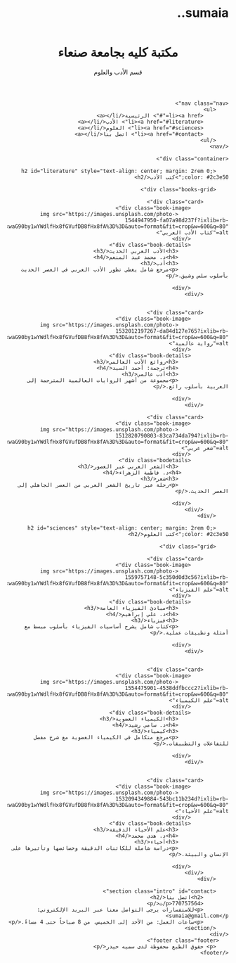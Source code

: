 # sumaia..
<!DOCTYPE html>
<html lang="ar" dir="rtl">
<head>
    <meta charset="UTF-8">
    <title>مكتبة الجامعة  قسم الأدب والعلوم</title>
<header class="header">
</header>
</head>
<body>
    <header class="header">
        <h1>مكتبة كليه بجامعة صنعاء </h1>
        <p>قسم الأدب والعلوم</p>
    </header>
    
    <nav class="nav">
        <ul>
            <li><a href="#"> الرئيسية</a></li>
            <li><a href="#literature"> الأدب</a></li>
            <li><a href="#sciences"> العلوم</a></li>
            <li><a href="#contact"> اتصل بنا</a></li>
        </ul>
    </nav>
    
    <div class="container">
       
        <h2 id="literature" style="text-align: center; margin: 2rem 0; color: #2c3e50;">كتب الأدب</h2>
        
        <div class="books-grid">
           
            <div class="card">
                <div class="book-image">
                    <img src="https://images.unsplash.com/photo-1544947950-fa07a98d237f?ixlib=rb-4.0.3&ixid=M3wxMjA3fDB8MHxwaG90by1wYWdlfHx8fGVufDB8fHx8fA%3D%3D&auto=format&fit=crop&w=600&q=80" alt="كتاب الأدب العربي">
                </div>
                <div class="book-details">
                    <h3>الأدب العربي الحديث</h3>
                    <h4>د. محمد عبد المنعم</h4>
                    <h3>أدب</h3>
                    <p>مرجع شامل يغطي تطور الأدب العربي في العصر الحديث بأسلوب سلس وشيق.</p>
           
                </div>
            </div>
            
            
            <div class="card">
                <div class="book-image">
                    <img src="https://images.unsplash.com/photo-1532012197267-da84d127e765?ixlib=rb-4.0.3&ixid=M3wxMjA3fDB8MHxwaG90by1wYWdlfHx8fGVufDB8fHx8fA%3D%3D&auto=format&fit=crop&w=600&q=80" alt="رواية عالمية">
                </div>
                <div class="book-details">
                    <h3>روائع الأدب العالمي</h3>
                    <h4>ترجمة: أحمد السيد</h4>
                    <h3>أدب عالمي</h3>
                    <p>مجموعة من أشهر الروايات العالمية المترجمة إلى العربية بأسلوب رائع.</p>
           
                </div>
            </div>
         
            <div class="card">
                <div class="book-image">
                    <img src="https://images.unsplash.com/photo-1512820790803-83ca734da794?ixlib=rb-4.0.3&ixid=M3wxMjA3fDB8MHxwaG90by1wYWdlfHx8fGVufDB8fHx8fA%3D%3D&auto=format&fit=crop&w=600&q=80" alt="شعر عربي">
                </div>
                <div class="bodetails">
                    <h3>الشعر العربي عبر العصور</h3>
                   <h4>د. فاطمة الزهراء</h4>
                    <h3>شعر</h3>
                    <p>رحلة عبر تاريخ الشعر العربي من العصر الجاهلي إلى العصر الحديث.</p>
              
                </div>
            </div>
        </div>
        
        <h2 id="sciences" style="text-align: center; margin: 2rem 0; color: #2c3e50;">كتب العلوم</h2>
        
        <div class="grid">
            
            <div class="card">
                <div class="book-image">
                    <img src="https://images.unsplash.com/photo-1559757148-5c350d0d3c56?ixlib=rb-4.0.3&ixid=M3wxMjA3fDB8MHxwaG90by1wYWdlfHx8fGVufDB8fHx8fA%3D%3D&auto=format&fit=crop&w=600&q=80" alt="علم الفيزياء">
                </div>
                <div class="book-details">
                    <h3>مبادئ الفيزياء العامة</h3>
                    <h4>د. علي إبراهيم</h4>
                    <h3>فيزياء</h3>
                    <p>كتاب شامل يشرح أساسيات الفيزياء بأسلوب مبسط مع أمثلة وتطبيقات عملية.</p>
                 
                </div>
            </div>
            
            
            <div class="card">
                <div class="book-image">
                    <img src="https://images.unsplash.com/photo-1554475901-4538ddfbccc2?ixlib=rb-4.0.3&ixid=M3wxMjA3fDB8MHxwaG90by1wYWdlfHx8fGVufDB8fHx8fA%3D%3D&auto=format&fit=crop&w=600&q=80" alt="علم الكيمياء">
                </div>
                <div class="book-details">
                    <h3>الكيمياء العضوية</h3>
                    <h4>د. سامي رشيد</h4>
                    <h3>كيمياء</h3>
                    <p>مرجع متكامل في الكيمياء العضوية مع شرح مفصل للتفاعلات والتطبيقات.</p>
              
                </div>
            </div>
            
            
            <div class="card">
                <div class="book-image">
                    <img src="https://images.unsplash.com/photo-1532094349884-543bc11b234d?ixlib=rb-4.0.3&ixid=M3wxMjA3fDB8MHxwaG90by1wYWdlfHx8fGVufDB8fHx8fA%3D%3D&auto=format&fit=crop&w=600&q=80" alt="علم الأحياء">
                </div>
                <div class="book-details">
                    <h3>علم الأحياء الدقيقة</h3>
                    <h4>د. هدى محمد</h4>
                    <h3>أحياء</h3>
                    <p>دراسة شاملة للكائنات الدقيقة وخصائصها وتأثيرها على الإنسان والبيئة.</p>
            
                </div>
            </div>
        </div>
        
        <section class="intro" id="contact">
            <h2>اتصل بنا</h2>
            <p>770757564/ت</p>
            <p>للاستفسارات يرجى التواصل معنا عبر البريد الإلكتروني: sumaia@gmail.com</p>
            <p>ساعات العمل: من الأحد إلى الخميس، من 8 صباحاً حتى 4 مساءً.</p>
        </section>
    </div>
       <footer class="footer">
        <p> حقوق الطبع محفوظة لدى سميه حيدر</p>
    </footer>
</body>
</html>
